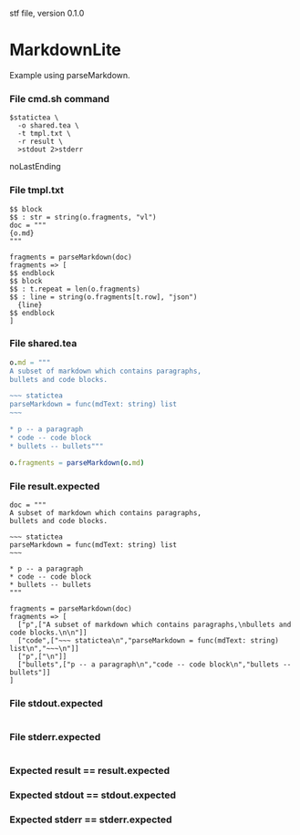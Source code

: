 stf file, version 0.1.0

# MarkdownLite

Example using parseMarkdown.

### File cmd.sh command

~~~
$statictea \
  -o shared.tea \
  -t tmpl.txt \
  -r result \
  >stdout 2>stderr
~~~

noLastEnding

### File tmpl.txt 

~~~
$$ block 
$$ : str = string(o.fragments, "vl")
doc = """
{o.md}
"""

fragments = parseMarkdown(doc)
fragments => [
$$ endblock
$$ block
$$ : t.repeat = len(o.fragments)
$$ : line = string(o.fragments[t.row], "json")
  {line}
$$ endblock
]
~~~

### File shared.tea

``` nim
o.md = """
A subset of markdown which contains paragraphs,
bullets and code blocks.

~~~ statictea
parseMarkdown = func(mdText: string) list
~~~

* p -- a paragraph
* code -- code block
* bullets -- bullets"""

o.fragments = parseMarkdown(o.md)
```

### File result.expected

```
doc = """
A subset of markdown which contains paragraphs,
bullets and code blocks.

~~~ statictea
parseMarkdown = func(mdText: string) list
~~~

* p -- a paragraph
* code -- code block
* bullets -- bullets
"""

fragments = parseMarkdown(doc)
fragments => [
  ["p",["A subset of markdown which contains paragraphs,\nbullets and code blocks.\n\n"]]
  ["code",["~~~ statictea\n","parseMarkdown = func(mdText: string) list\n","~~~\n"]]
  ["p",["\n"]]
  ["bullets",["p -- a paragraph\n","code -- code block\n","bullets -- bullets"]]
]
```

### File stdout.expected

~~~
~~~

### File stderr.expected

~~~
~~~

### Expected result == result.expected
### Expected stdout == stdout.expected
### Expected stderr == stderr.expected
